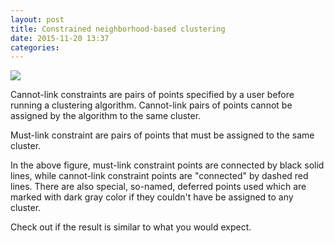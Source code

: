 ```yaml
---
layout: post
title: Constrained neighborhood-based clustering
date: 2015-11-20 13:37 
categories: 
---
```


![]({{site.url}}/files/constrained-nbc.png)

Cannot-link constraints are pairs of points specified by a user before running a clustering algorithm. Cannot-link pairs of points cannot be assigned by the algorithm to the same cluster.

Must-link constraint are pairs of points that must be assigned to the same cluster.

In the above figure, must-link constraint points are connected by black solid lines, while cannot-link constraint points are "connected" by dashed red lines. There are also special, so-named, deferred points used which are marked with dark gray color if they couldn't have be assigned to any cluster.

Check out if the result is similar to what you would expect.

